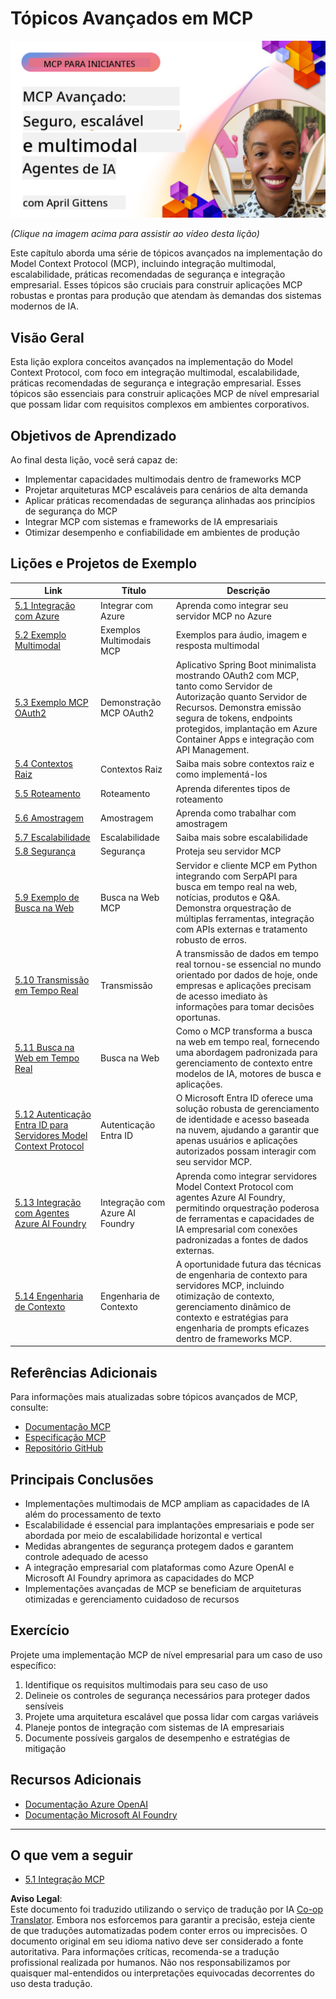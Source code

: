 <!--
CO_OP_TRANSLATOR_METADATA:
{
  "original_hash": "d204bc94ea6027d06a703b21b711ca57",
  "translation_date": "2025-08-18T17:05:42+00:00",
  "source_file": "05-AdvancedTopics/README.md",
  "language_code": "br"
}
-->
# Tópicos Avançados em MCP

[![MCP Avançado: Agentes de IA Seguros, Escaláveis e Multimodais](../../../translated_images/06.42259eaf91fccfc6d06ef1c126c9db04bbff9e5f60a87b782a2ec2616163142f.br.png)](https://youtu.be/4yjmGvJzYdY)

_(Clique na imagem acima para assistir ao vídeo desta lição)_

Este capítulo aborda uma série de tópicos avançados na implementação do Model Context Protocol (MCP), incluindo integração multimodal, escalabilidade, práticas recomendadas de segurança e integração empresarial. Esses tópicos são cruciais para construir aplicações MCP robustas e prontas para produção que atendam às demandas dos sistemas modernos de IA.

## Visão Geral

Esta lição explora conceitos avançados na implementação do Model Context Protocol, com foco em integração multimodal, escalabilidade, práticas recomendadas de segurança e integração empresarial. Esses tópicos são essenciais para construir aplicações MCP de nível empresarial que possam lidar com requisitos complexos em ambientes corporativos.

## Objetivos de Aprendizado

Ao final desta lição, você será capaz de:

- Implementar capacidades multimodais dentro de frameworks MCP
- Projetar arquiteturas MCP escaláveis para cenários de alta demanda
- Aplicar práticas recomendadas de segurança alinhadas aos princípios de segurança do MCP
- Integrar MCP com sistemas e frameworks de IA empresariais
- Otimizar desempenho e confiabilidade em ambientes de produção

## Lições e Projetos de Exemplo

| Link | Título | Descrição |
|------|-------|-------------|
| [5.1 Integração com Azure](./mcp-integration/README.md) | Integrar com Azure | Aprenda como integrar seu servidor MCP no Azure |
| [5.2 Exemplo Multimodal](./mcp-multi-modality/README.md) | Exemplos Multimodais MCP | Exemplos para áudio, imagem e resposta multimodal |
| [5.3 Exemplo MCP OAuth2](../../../05-AdvancedTopics/mcp-oauth2-demo) | Demonstração MCP OAuth2 | Aplicativo Spring Boot minimalista mostrando OAuth2 com MCP, tanto como Servidor de Autorização quanto Servidor de Recursos. Demonstra emissão segura de tokens, endpoints protegidos, implantação em Azure Container Apps e integração com API Management. |
| [5.4 Contextos Raiz](./mcp-root-contexts/README.md) | Contextos Raiz | Saiba mais sobre contextos raiz e como implementá-los |
| [5.5 Roteamento](./mcp-routing/README.md) | Roteamento | Aprenda diferentes tipos de roteamento |
| [5.6 Amostragem](./mcp-sampling/README.md) | Amostragem | Aprenda como trabalhar com amostragem |
| [5.7 Escalabilidade](./mcp-scaling/README.md) | Escalabilidade | Saiba mais sobre escalabilidade |
| [5.8 Segurança](./mcp-security/README.md) | Segurança | Proteja seu servidor MCP |
| [5.9 Exemplo de Busca na Web](./web-search-mcp/README.md) | Busca na Web MCP | Servidor e cliente MCP em Python integrando com SerpAPI para busca em tempo real na web, notícias, produtos e Q&A. Demonstra orquestração de múltiplas ferramentas, integração com APIs externas e tratamento robusto de erros. |
| [5.10 Transmissão em Tempo Real](./mcp-realtimestreaming/README.md) | Transmissão | A transmissão de dados em tempo real tornou-se essencial no mundo orientado por dados de hoje, onde empresas e aplicações precisam de acesso imediato às informações para tomar decisões oportunas. |
| [5.11 Busca na Web em Tempo Real](./mcp-realtimesearch/README.md) | Busca na Web | Como o MCP transforma a busca na web em tempo real, fornecendo uma abordagem padronizada para gerenciamento de contexto entre modelos de IA, motores de busca e aplicações. |
| [5.12 Autenticação Entra ID para Servidores Model Context Protocol](./mcp-security-entra/README.md) | Autenticação Entra ID | O Microsoft Entra ID oferece uma solução robusta de gerenciamento de identidade e acesso baseada na nuvem, ajudando a garantir que apenas usuários e aplicações autorizados possam interagir com seu servidor MCP. |
| [5.13 Integração com Agentes Azure AI Foundry](./mcp-foundry-agent-integration/README.md) | Integração com Azure AI Foundry | Aprenda como integrar servidores Model Context Protocol com agentes Azure AI Foundry, permitindo orquestração poderosa de ferramentas e capacidades de IA empresarial com conexões padronizadas a fontes de dados externas. |
| [5.14 Engenharia de Contexto](./mcp-contextengineering/README.md) | Engenharia de Contexto | A oportunidade futura das técnicas de engenharia de contexto para servidores MCP, incluindo otimização de contexto, gerenciamento dinâmico de contexto e estratégias para engenharia de prompts eficazes dentro de frameworks MCP. |

## Referências Adicionais

Para informações mais atualizadas sobre tópicos avançados de MCP, consulte:
- [Documentação MCP](https://modelcontextprotocol.io/)
- [Especificação MCP](https://spec.modelcontextprotocol.io/)
- [Repositório GitHub](https://github.com/modelcontextprotocol)

## Principais Conclusões

- Implementações multimodais de MCP ampliam as capacidades de IA além do processamento de texto
- Escalabilidade é essencial para implantações empresariais e pode ser abordada por meio de escalabilidade horizontal e vertical
- Medidas abrangentes de segurança protegem dados e garantem controle adequado de acesso
- A integração empresarial com plataformas como Azure OpenAI e Microsoft AI Foundry aprimora as capacidades do MCP
- Implementações avançadas de MCP se beneficiam de arquiteturas otimizadas e gerenciamento cuidadoso de recursos

## Exercício

Projete uma implementação MCP de nível empresarial para um caso de uso específico:

1. Identifique os requisitos multimodais para seu caso de uso
2. Delineie os controles de segurança necessários para proteger dados sensíveis
3. Projete uma arquitetura escalável que possa lidar com cargas variáveis
4. Planeje pontos de integração com sistemas de IA empresariais
5. Documente possíveis gargalos de desempenho e estratégias de mitigação

## Recursos Adicionais

- [Documentação Azure OpenAI](https://learn.microsoft.com/en-us/azure/ai-services/openai/)
- [Documentação Microsoft AI Foundry](https://learn.microsoft.com/en-us/ai-services/)

---

## O que vem a seguir

- [5.1 Integração MCP](./mcp-integration/README.md)

**Aviso Legal**:  
Este documento foi traduzido utilizando o serviço de tradução por IA [Co-op Translator](https://github.com/Azure/co-op-translator). Embora nos esforcemos para garantir a precisão, esteja ciente de que traduções automatizadas podem conter erros ou imprecisões. O documento original em seu idioma nativo deve ser considerado a fonte autoritativa. Para informações críticas, recomenda-se a tradução profissional realizada por humanos. Não nos responsabilizamos por quaisquer mal-entendidos ou interpretações equivocadas decorrentes do uso desta tradução.